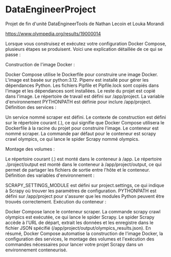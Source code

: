 # DataEngineerProject
Projet de fin d'unité DataEngineerTools de Nathan Lecoin et Louka Morandi 

https://www.olympedia.org/results/19000014



Lorsque vous construisez et exécutez votre configuration Docker Compose, plusieurs étapes se produisent. Voici une explication détaillée de ce qui se passe :

Construction de l'image Docker :

Docker Compose utilise le Dockerfile pour construire une image Docker.
L'image est basée sur python:3.12.
Pipenv est installé pour gérer les dépendances Python.
Les fichiers Pipfile et Pipfile.lock sont copiés dans l'image et les dépendances sont installées.
Le reste du projet est copié dans l'image.
Le répertoire de travail est défini sur /app/project.
La variable d'environnement PYTHONPATH est définie pour inclure /app/project.
Définition des services :

Un service nommé scraper est défini.
Le contexte de construction est défini sur le répertoire courant (.), ce qui signifie que Docker Compose utilisera le Dockerfile à la racine du projet pour construire l'image.
Le conteneur est nommé scraper.
La commande par défaut pour le conteneur est scrapy crawl olympics, ce qui lance le spider Scrapy nommé olympics.

Montage des volumes :

Le répertoire courant (.) est monté dans le conteneur à /app.
Le répertoire ./project/output est monté dans le conteneur à /app/project/output, ce qui permet de partager les fichiers de sortie entre l'hôte et le conteneur.
Définition des variables d'environnement :

SCRAPY_SETTINGS_MODULE est défini sur project.settings, ce qui indique à Scrapy où trouver les paramètres de configuration.
PYTHONPATH est défini sur /app/project pour s'assurer que les modules Python peuvent être trouvés correctement.
Exécution du conteneur :

Docker Compose lance le conteneur scraper.
La commande scrapy crawl olympics est exécutée, ce qui lance le spider Scrapy.
Le spider Scrapy accède à l'URL de départ, extrait les données et les enregistre dans le fichier JSON spécifié (/app/project/output/olympics_results.json).
En résumé, Docker Compose automatise la construction de l'image Docker, la configuration des services, le montage des volumes et l'exécution des commandes nécessaires pour lancer votre projet Scrapy dans un environnement conteneurisé.